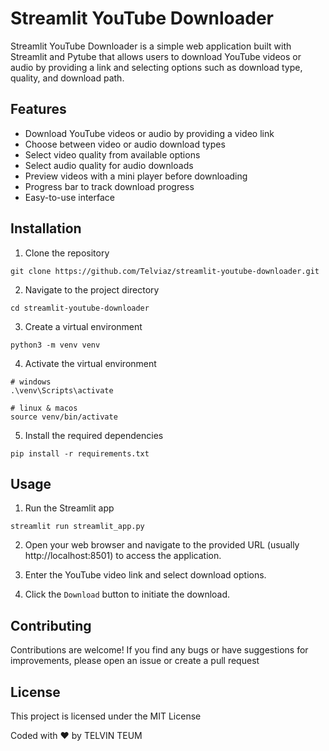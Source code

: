 # Streamlit YouTube Downloader

Streamlit YouTube Downloader is a simple web application built with Streamlit and Pytube that allows users to download YouTube videos or audio by providing a link and selecting options such as download type, quality, and download path.

## Features

- Download YouTube videos or audio by providing a video link
- Choose between video or audio download types
- Select video quality from available options
- Select audio quality for audio downloads
- Preview videos with a mini player before downloading
- Progress bar to track download progress
- Easy-to-use interface

## Installation

1. Clone the repository

```
git clone https://github.com/Telviaz/streamlit-youtube-downloader.git
```

2. Navigate to the project directory

```
cd streamlit-youtube-downloader
```

3. Create a virtual environment

```
python3 -m venv venv
```

4. Activate the virtual environment

```
# windows
.\venv\Scripts\activate
```

```
# linux & macos
source venv/bin/activate
```

5. Install the required dependencies

```
pip install -r requirements.txt
```

## Usage

1. Run the Streamlit app

```
streamlit run streamlit_app.py
```

2. Open your web browser and navigate to the provided URL (usually http://localhost:8501) to access the application.

3. Enter the YouTube video link and select download options.

4. Click the `Download` button to initiate the download.

## Contributing

Contributions are welcome! If you find any bugs or have suggestions for improvements, please open an issue or create a pull request

## License

This project is licensed under the MIT License

Coded with :heart: by TELVIN TEUM
